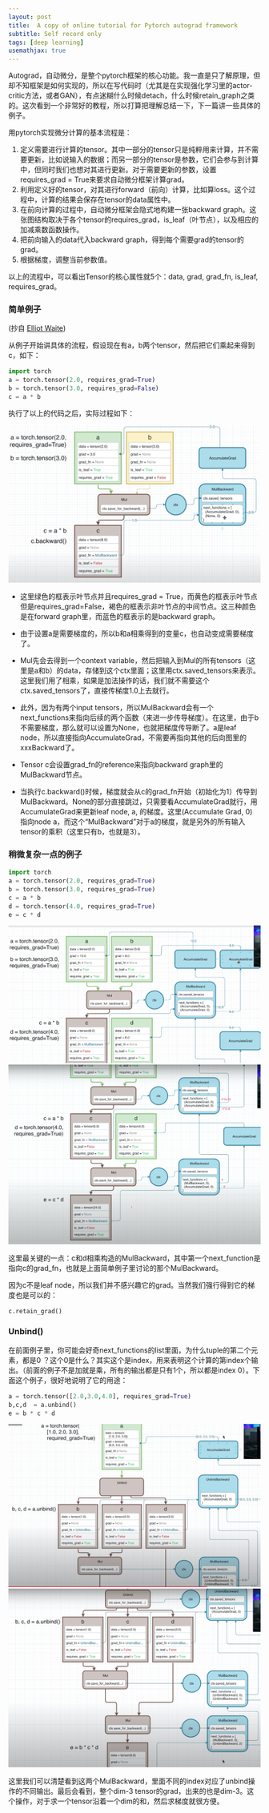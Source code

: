 ```yaml
---
layout: post
title:  A copy of online tutorial for Pytorch autograd framework
subtitle: Self record only
tags: [deep learning]
usemathjax: true
---
```


Autograd，自动微分，是整个pytorch框架的核心功能。我一直是只了解原理，但却不知框架是如何实现的，所以在写代码时（尤其是在实现强化学习里的actor-critic方法，或者GAN），有点迷糊什么时候detach，什么时候retain_graph之类的。这次看到一个非常好的教程，所以打算把理解总结一下，下一篇讲一些具体的例子。

用pytorch实现微分计算的基本流程是：

1. 定义需要进行计算的tensor。其中一部分的tensor只是纯粹用来计算，并不需要更新，比如说输入的数据；而另一部分的tensor是参数，它们会参与到计算中，但同时我们也想对其进行更新。对于需要更新的参数，设置requires_grad = True来要求自动微分框架计算grad。
2. 利用定义好的tensor，对其进行forward（前向）计算，比如算loss。这个过程中，计算的结果会保存在tensor的data属性中。
3. 在前向计算的过程中，自动微分框架会隐式地构建一张backward graph。这张图结构取决于各个tensor的requires_grad，is_leaf（叶节点），以及相应的加减乘数函数操作。
4. 把前向输入的data代入backward graph，得到每个需要grad的tensor的grad。
5. 根据梯度，调整当前参数值。

以上的流程中，可以看出Tensor的核心属性就5个：data, grad, grad_fn, is_leaf, requires_grad。

### 简单例子

(抄自 [Elliot Waite](https://www.youtube.com/watch?v=MswxJw-8PvE&ab_channel=ElliotWaite))

从例子开始讲具体的流程，假设现在有a，b两个tensor，然后把它们乘起来得到c，如下：

```python
import torch
a = torch.tensor(2.0, requires_grad=True)
b = torch.tensor(3.0, requires_grad=False)
c = a * b
```

执行了以上的代码之后，实际过程如下：

<img src="/figs/comp_graph_3_v_1.png" alt="Figure" style="zoom:50%;" />

- 这里绿色的框表示叶节点并且requires_grad = True，而黄色的框表示叶节点但是requires_grad=False，褐色的框表示非叶节点的中间节点。这三种颜色是在forward graph里，而蓝色的框表示的是backward graph。

- 由于设置a是需要梯度的，所以b和a相乘得到的变量c，也自动变成需要梯度了。

- Mul先会去得到一个context variable，然后把输入到Mul的所有tensors（这里是a和b）的data，存储到这个ctx里面；这里用ctx.saved_tensors来表示。这里我们用了相乘，如果是加法操作的话，我们就不需要这个ctx.saved_tensors了，直接传梯度1.0上去就行。

- 此外，因为有两个input tensors，所以MulBackward会有一个next_functions来指向后续的两个函数（来进一步传导梯度）。在这里，由于b不需要梯度，那么就可以设置为None，也就把梯度传导断了。a是leaf node，所以直接指向AccumulateGrad，不需要再指向其他的后向图里的xxxBackward了。

- Tensor c会设置grad_fn的reference来指向backward graph里的MulBackward节点。

- 当执行c.backward()时候，梯度就会从c的grad_fn开始（初始化为1）传导到MulBackward。None的部分直接跳过，只需要看AccumulateGrad就行，用AccumulateGrad来更新leaf node, a, 的梯度。这里(Accumulate Grad, 0) 指向node a，而这个“MulBackward”对于a的梯度，就是另外的所有输入tensor的乘积（这里只有b，也就是3）。

### 稍微复杂一点的例子

```python
import torch
a = torch.tensor(2.0, requires_grad=True)
b = torch.tensor(3.0, requires_grad=True)
c = a * b
d = torch.tensor(4.0, requires_grad=True)
e = c * d
```

<img src="/figs/comp_graph_3_v_2.png" alt="Figure" style="zoom:50%;" />

<img src="/figs/comp_graph_3_v_3.png" alt="Figure" style="zoom:50%;" />

这里最关键的一点：c和d相乘构造的MulBackward，其中第一个next_function是指向c的grad_fn，也就是上面简单例子里讨论的那个MulBackward。

因为c不是leaf node，所以我们并不感兴趣它的grad。当然我们强行得到它的梯度也是可以的：

```python
c.retain_grad()
```

### Unbind()

在前面例子里，你可能会好奇next_functions的list里面，为什么tuple的第二个元素，都是0 ？这个0是什么？其实这个是index，用来表明这个计算的第index个输出。（前面的例子不是加就是乘，所有的输出都是只有1个，所以都是index 0）。下面这个例子，很好地说明了它的用途：

```python
a = torch.tensor([2.0,3.0,4.0], requires_grad=True)
b,c,d  = a.unbind()
e = b * c * d
```

<img src="/figs/comp_graph_3_v_5.png" alt="Figure" style="zoom:50%;" />

<img src="/figs/comp_graph_3_v_4.png" alt="Figure" style="zoom:50%;" />

这里我们可以清楚看到这两个MulBackward，里面不同的index对应了unbind操作的不同输出。最后会看到，整个dim-3 tensor的grad，出来的也是dim-3。这个操作，对于求一个tensor沿着一个dim的和，然后求梯度就很方便。